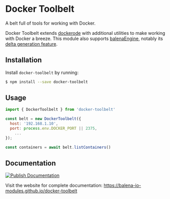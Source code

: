 # Docker Toolbelt

A belt full of tools for working with Docker.

Docker Toolbelt extends [dockerode](https://github.com/apocas/dockerode) with additional utilities to make working with Docker a breeze. This module also supports [balenaEngine](https://github.com/balena-os/balena-engine), notably its [delta generation feature](https://www.balena.io/engine/docs/#Container-deltas).

## Installation

Install `docker-toolbelt` by running:

```sh
$ npm install --save docker-toolbelt
```

## Usage

```js
import { DockerToolbelt } from 'docker-toolbelt'

const belt = new DockerToolbelt({
  host: '192.168.1.10',
  port: process.env.DOCKER_PORT || 2375,
	...
});

const containers = await belt.listContainers()
```

## Documentation

[![Publish Documentation](https://github.com/balena-io-modules/docker-toolbelt/actions/workflows/publish-docs.yml/badge.svg)](https://github.com/balena-io-modules/docker-toolbelt/actions/workflows/publish-docs.yml)

Visit the website for complete documentation: https://balena-io-modules.github.io/docker-toolbelt
